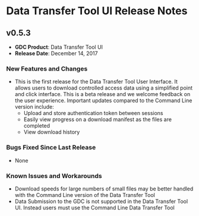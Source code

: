 # Data Transfer Tool UI Release Notes

## v0.5.3
* __GDC Product__: Data Transfer Tool UI
* __Release Date__: December 14, 2017


### New Features and Changes
* This is the first release for the Data Transfer Tool User Interface.  It allows users to download controlled access data using a simplified point and click interface.  This is a beta release and we welcome feedback on the user experience.  Important updates compared to the Command Line version include:
  * Upload and store authentication token between sessions
  * Easily view progress on a download manifest as the files are completed
  * View download history

### Bugs Fixed Since Last Release
* None

### Known Issues and Workarounds
* Download speeds for large numbers of small files may be better handled with the Command Line version of the Data Transfer Tool
* Data Submission to the GDC is not supported in the Data Transfer Tool UI.  Instead users must use the Command Line Data Transfer Tool
